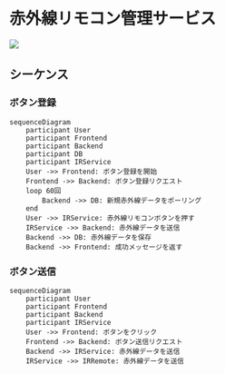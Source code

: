 # 赤外線リモコン管理サービス

[![](https://i.gyazo.com/f8ec1a054921c29634f21f5131c41845.png)](https://gyazo.com/f8ec1a054921c29634f21f5131c41845)

## シーケンス

### ボタン登録

```mermaid
sequenceDiagram
    participant User
    participant Frontend
    participant Backend
    participant DB
    participant IRService
    User ->> Frontend: ボタン登録を開始
    Frontend ->> Backend: ボタン登録リクエスト
    loop 60回
        Backend ->> DB: 新規赤外線データをポーリング
    end
    User ->> IRService: 赤外線リモコンボタンを押す
    IRService ->> Backend: 赤外線データを送信
    Backend ->> DB: 赤外線データを保存
    Backend ->> Frontend: 成功メッセージを返す
```

### ボタン送信

```mermaid
sequenceDiagram
    participant User
    participant Frontend
    participant Backend
    participant IRService
    User ->> Frontend: ボタンをクリック
    Frontend ->> Backend: ボタン送信リクエスト
    Backend ->> IRService: 赤外線データを送信
    IRService ->> IRRemote: 赤外線データを送信
```
